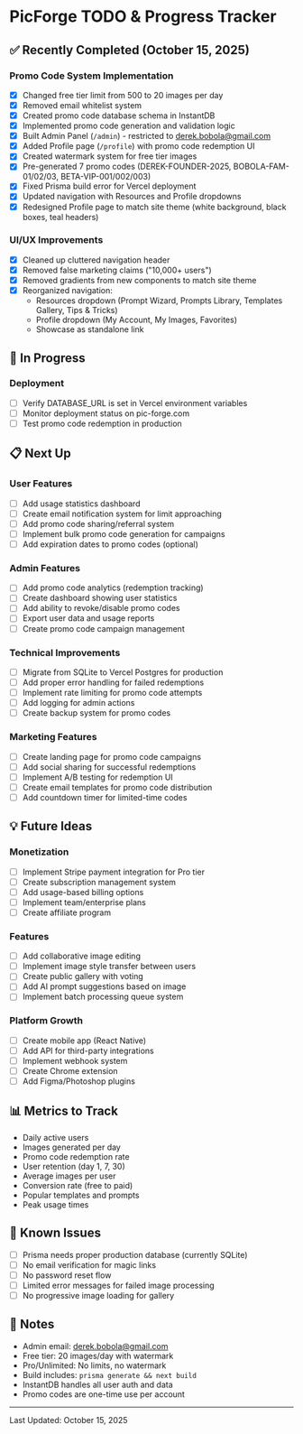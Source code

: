 # PicForge TODO & Progress Tracker

## ✅ Recently Completed (October 15, 2025)

### Promo Code System Implementation
- [x] Changed free tier limit from 500 to 20 images per day
- [x] Removed email whitelist system
- [x] Created promo code database schema in InstantDB
- [x] Implemented promo code generation and validation logic
- [x] Built Admin Panel (`/admin`) - restricted to derek.bobola@gmail.com
- [x] Added Profile page (`/profile`) with promo code redemption UI
- [x] Created watermark system for free tier images
- [x] Pre-generated 7 promo codes (DEREK-FOUNDER-2025, BOBOLA-FAM-01/02/03, BETA-VIP-001/002/003)
- [x] Fixed Prisma build error for Vercel deployment
- [x] Updated navigation with Resources and Profile dropdowns
- [x] Redesigned Profile page to match site theme (white background, black boxes, teal headers)

### UI/UX Improvements
- [x] Cleaned up cluttered navigation header
- [x] Removed false marketing claims ("10,000+ users")
- [x] Removed gradients from new components to match site theme
- [x] Reorganized navigation:
  - Resources dropdown (Prompt Wizard, Prompts Library, Templates Gallery, Tips & Tricks)
  - Profile dropdown (My Account, My Images, Favorites)
  - Showcase as standalone link

## 🔄 In Progress

### Deployment
- [ ] Verify DATABASE_URL is set in Vercel environment variables
- [ ] Monitor deployment status on pic-forge.com
- [ ] Test promo code redemption in production

## 📋 Next Up

### User Features
- [ ] Add usage statistics dashboard
- [ ] Create email notification system for limit approaching
- [ ] Add promo code sharing/referral system
- [ ] Implement bulk promo code generation for campaigns
- [ ] Add expiration dates to promo codes (optional)

### Admin Features
- [ ] Add promo code analytics (redemption tracking)
- [ ] Create dashboard showing user statistics
- [ ] Add ability to revoke/disable promo codes
- [ ] Export user data and usage reports
- [ ] Create promo code campaign management

### Technical Improvements
- [ ] Migrate from SQLite to Vercel Postgres for production
- [ ] Add proper error handling for failed redemptions
- [ ] Implement rate limiting for promo code attempts
- [ ] Add logging for admin actions
- [ ] Create backup system for promo codes

### Marketing Features
- [ ] Create landing page for promo code campaigns
- [ ] Add social sharing for successful redemptions
- [ ] Implement A/B testing for redemption UI
- [ ] Create email templates for promo code distribution
- [ ] Add countdown timer for limited-time codes

## 💡 Future Ideas

### Monetization
- [ ] Implement Stripe payment integration for Pro tier
- [ ] Create subscription management system
- [ ] Add usage-based billing options
- [ ] Implement team/enterprise plans
- [ ] Create affiliate program

### Features
- [ ] Add collaborative image editing
- [ ] Implement image style transfer between users
- [ ] Create public gallery with voting
- [ ] Add AI prompt suggestions based on image
- [ ] Implement batch processing queue system

### Platform Growth
- [ ] Create mobile app (React Native)
- [ ] Add API for third-party integrations
- [ ] Implement webhook system
- [ ] Create Chrome extension
- [ ] Add Figma/Photoshop plugins

## 📊 Metrics to Track

- Daily active users
- Images generated per day
- Promo code redemption rate
- User retention (day 1, 7, 30)
- Average images per user
- Conversion rate (free to paid)
- Popular templates and prompts
- Peak usage times

## 🐛 Known Issues

- [ ] Prisma needs proper production database (currently SQLite)
- [ ] No email verification for magic links
- [ ] No password reset flow
- [ ] Limited error messages for failed image processing
- [ ] No progressive image loading for gallery

## 📝 Notes

- Admin email: derek.bobola@gmail.com
- Free tier: 20 images/day with watermark
- Pro/Unlimited: No limits, no watermark
- Build includes: `prisma generate && next build`
- InstantDB handles all user auth and data
- Promo codes are one-time use per account

---

Last Updated: October 15, 2025